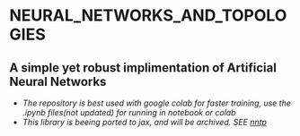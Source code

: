 # NEURAL_NETWORKS_AND_TOPOLOGIES

## A simple yet robust implimentation of Artificial Neural Networks

* *The repository is best used with google colab for faster training, use the .ipynb files(not updated) for running in notebook or colab*
* *This library is beeing ported to jax, and will be archived. SEE [nntp]()*
